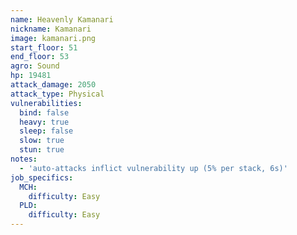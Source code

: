 ```yaml
---
name: Heavenly Kamanari
nickname: Kamanari
image: kamanari.png
start_floor: 51
end_floor: 53
agro: Sound
hp: 19481
attack_damage: 2050
attack_type: Physical
vulnerabilities:
  bind: false
  heavy: true
  sleep: false
  slow: true
  stun: true
notes:
  - 'auto-attacks inflict vulnerability up (5% per stack, 6s)'
job_specifics:
  MCH:
    difficulty: Easy
  PLD:
    difficulty: Easy
---
```

